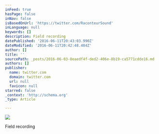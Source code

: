 ```yaml
---
inFeed: true
hasPage: false
inNav: false
isBasedOnUrl: 'https://twitter.com/RaconteurSound'
inLanguage: null
keywords: []
description: Field recording
datePublished: '2016-06-11T20:43:03.990Z'
dateModified: '2016-06-11T20:42:48.484Z'
author: []
title: ''
sourcePath: _posts/2016-06-03-8eaedf4f-ded2-406e-8b19-ca5771cdde16.md
authors: []
publisher:
  name: twitter.com
  domain: twitter.com
  url: null
  favicon: null
starred: false
_context: 'http://schema.org'
_type: Article

---
```

![](https://pbs.twimg.com/media/Cj6xr30VAAAoJLo.jpg)

Field recording